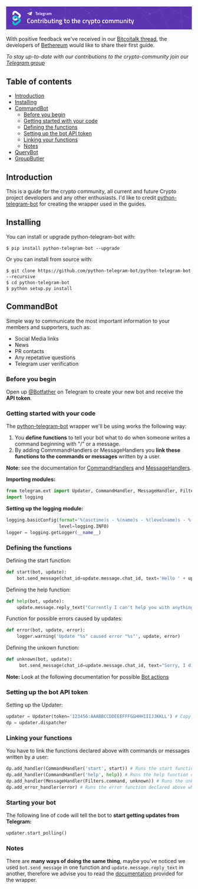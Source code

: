 [![Contributing GitHub](/img/Contributing-github.png)](https://www.bethereum.com)

With positive feedback we've received in our [Bitcoitalk thread](https://bitcointalk.org/index.php?topic=2849232.0), the developers of [Bethereum](https://www.bethereum.com) would like to share their first guide.

*To stay up-to-date with our contributions to the crypto-community join our [Telegram group](https://t.me/bethereum)*

## Table of contents
- [Introduction](https://github.com/bethereumproject/telegram-bots/#introduction)
- [Installing](https://github.com/bethereumproject/telegram-bots/#installing)
- [CommandBot](https://github.com/bethereumproject/telegram-bots/#commandbot)
    - [Before you begin](https://github.com/bethereumproject/telegram-bots/#before-you-begin)
    - [Getting started with your code](https://github.com/bethereumproject/telegram-bots/#getting-started-with-your-code)
    - [Defining the functions](https://github.com/bethereumproject/telegram-bots/#defining-the-functions)
    - [Setting up the bot API token](https://github.com/bethereumproject/telegram-bots/#setting-up-the-bot-api-token)
    - [Linking your functions](https://github.com/bethereumproject/telegram-bots/#linking-your-functions)
    - [Notes](https://github.com/bethereumproject/telegram-bots/#notes)
- [QueryBot](https://github.com/bethereumproject/telegram-bots/#querybot)
- [GroupButler](https://github.com/bethereumproject/telegram-bots/#groupmanager)

## Introduction
This is a guide for the crypto community, all current and future Crypto project developers and any other enthusiasts.
I'd like to credit [python-telegram-bot](https://python-telegram-bot.org/) for creating the wrapper used in the guides.

## Installing

You can install or upgrade python-telegram-bot with:
```
$ pip install python-telegram-bot --upgrade
```
Or you can install from source with:
```
$ git clone https://github.com/python-telegram-bot/python-telegram-bot --recursive
$ cd python-telegram-bot
$ python setup.py install
```

## CommandBot
Simple way to communicate the most important information to your members and supporters, such as:
- Social Media links
- News
- PR contacts
- Any repetative questions
- Telegram user verification

### Before you begin
Open up [@Botfather](https://telegram.me/BotFather) on Telegram to create your new bot and receive the **API token**.

### Getting started with your code

The [python-telegram-bot](https://python-telegram-bot.org/) wrapper we'll be using works the following way:
1. You **define functions** to tell your bot what to do when someone writes a command beginning with "/" or a message.
2. By adding CommmandHandlers or MessageHandlers you **link these functions to the commands or messages** written by a user.


**Note:** see the documentation for [CommandHandlers](http://python-telegram-bot.readthedocs.io/en/latest/telegram.ext.commandhandler.html) and [MessageHandlers](http://python-telegram-bot.readthedocs.io/en/latest/telegram.ext.messagehandler.html).

**Importing modules:**
```python
from telegram.ext import Updater, CommandHandler, MessageHandler, Filters
import logging
```

**Setting up the logging module:**
```python
logging.basicConfig(format='%(asctime)s - %(name)s - %(levelname)s - %(message)s',
                    level=logging.INFO)
logger = logging.getLogger(__name__)
```

### Defining the functions
Defining the start function:
```python
def start(bot, update):
    bot.send_message(chat_id=update.message.chat_id, text='Hello ' + update.message.from_user['first_name'] + '!' '\nI am the *BethereumBot*, click on /help to find out how I can assist you.' , parse_mode = 'Markdown')
```

Defining the help function:
```python
def help(bot, update):
    update.message.reply_text("Currently I can't help you with anything, talk to my developers and tell them to add more functions and CommandHandlers!")
```

Function for possible errors caused by updates:
```python
def error(bot, update, error):
    logger.warning('Update "%s" caused error "%s"', update, error)
```

Defining the unkown function:
```python
def unknown(bot, update):
     bot.send_message(chat_id=update.message.chat_id, text="Sorry, I didn't understand that command, please click at /help to see a list of all available commands.")
```
**Note:** Look at the following documentation for possible [Bot actions](http://python-telegram-bot.readthedocs.io/en/latest/telegram.bot.html#)

### Setting up the bot API token
Setting up the Updater:
```python
updater = Updater(token='123456:AAABBCCDDEEEFFFGGHHHIIIJJKKLL') # Copy the Token from the Botfather here
dp = updater.dispatcher
```

### Linking your functions
You have to link the functions declared above with commands or messages written by a user:
```python
dp.add_handler(CommandHandler('start', start)) # Runs the start function declared above when a user writes /start
dp.add_handler(CommandHandler('help', help)) # Runs the help function declared above when a user writes /help
dp.add_handler(MessageHandler(Filters.command, unknown)) # Runs the unkown function declared above when a user writes an unkown command
dp.add_error_handler(error) # Runs the error function declared above when there are any errors in the backend
```

### Starting your bot
The following line of code will tell the bot to **start getting updates from Telegram:**
```python
updater.start_polling()
```

### Notes
There are **many ways of doing the same thing**, maybe you've noticed we used `bot.send_message` in one function and `update.message.reply_text` in another, therefore we advise you to read the [documentation](http://python-telegram-bot.readthedocs.io/en/latest/index.html) provided for the wrapper.


